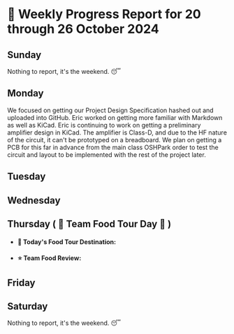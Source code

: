 # :date: Weekly Progress Report for 20 through 26 October 2024

## Sunday
Nothing to report, it's the weekend. :sleeping:

## Monday
We focused on getting our Project Design Specification hashed out and uploaded into GitHub. Eric worked on getting more familiar with Markdown as well as KiCad. Eric is continuing to work on getting a preliminary amplifier design in KiCad. The amplifier is Class-D, and due to the HF nature of the circuit, it can't be prototyped on a breadboard. We plan on getting a PCB for this far in advance from the main class OSHPark order to test the circuit and layout to be implemented with the rest of the project later.

## Tuesday

## Wednesday

## Thursday ( :hamburger: Team Food Tour Day :cookie: )
 - #### :round_pushpin: Today's Food Tour Destination:
 - #### :star: Team Food Review: 

## Friday

## Saturday
Nothing to report, it's the weekend. :sleeping:
